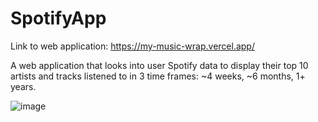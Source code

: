 # SpotifyApp

Link to web application: https://my-music-wrap.vercel.app/

A web application that looks into user Spotify data to display their top 10 artists and tracks listened to in 3 time frames: ~4 weeks, ~6 months, 1+ years.

![image](https://github.com/riiich/MyMusicWrap/assets/71366461/495d92df-37d4-4653-a0af-7bd4ed4c38a5)
